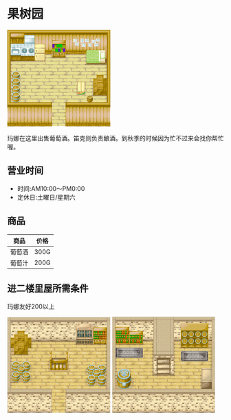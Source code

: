 # 果树园

![果树园](果树园.png)

玛娜在这里出售葡萄酒。笛克则负责酿酒。到秋季的时候因为忙不过来会找你帮忙喔。

## 营业时间

- 时间:AM10:00～PM0:00
- 定休日:土曜日/星期六

## 商品

商品|价格
-|-
葡萄酒|300G
葡萄汁|200G

## 进二楼里屋所需条件

玛娜友好200以上

![果树园2](果树园2.png)
![果树园3](果树园3.png)
